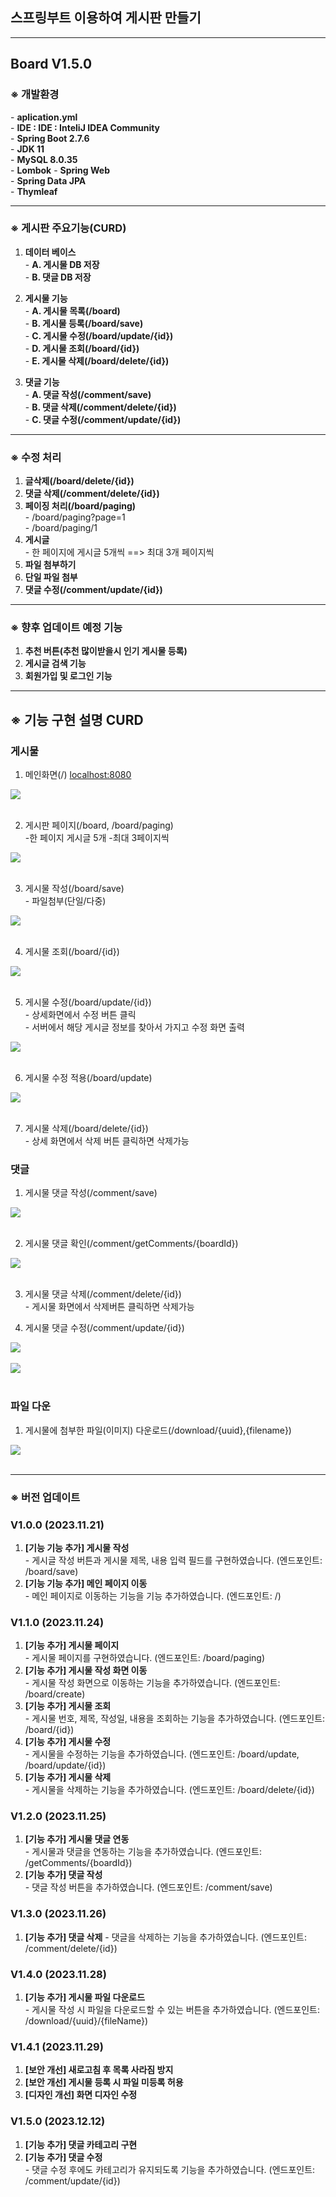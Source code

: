 ## 스프링부트 이용하여 게시판 만들기
---
## Board V1.5.0

### ※ 개발환경
\- __aplication.yml__  
\- __IDE : IDE : InteliJ IDEA Community__  
\- __Spring Boot 2.7.6__  
\- __JDK 11__  
\- __MySQL 8.0.35__  
\- __Lombok__
\- __Spring Web__  
\- __Spring Data JPA__  
\- __Thymleaf__

---

### ※ 게시판 주요기능(CURD)

1. __데이터 베이스__  
\- __A. 게시물 DB 저장__  
\- __B. 댓글 DB 저장__  

2. __게시물 기능__  
\- __A. 게시물 목록(/board)__  
\- __B. 게시물 등록(/board/save)__  
\- __C. 게시물 수정(/board/update/{id})__  
\- __D. 게시물 조회(/board/{id})__  
\- __E. 게시물 삭제(/board/delete/{id})__

3. __댓글 기능__  
\- __A. 댓글 작성(/comment/save)__  
\- __B. 댓글 삭제(/comment/delete/{id})__  
\- __C. 댓글 수정(/comment/update/{id})__

---

### ※ 수정 처리
1. __글삭제(/board/delete/{id})__  
2. __댓글 삭제(/comment/delete/{id})__  
2. __페이징 처리(/board/paging)__  
\- /board/paging?page=1  
\- /board/paging/1
3. __게시글__  
\- 한 페이지에  게시글 5개씩 ==> 최대 3개 페이지씩  
4. __파일 첨부하기__  
5. __단일 파일 첨부__  
6. __댓글 수정(/comment/update/{id})__

---

### ※ 향후 업데이트 예정 기능
1. __추천 버튼(추천 많이받을시 인기 게시물 등록)__  
2. __게시글 검색 기능__  
3. __회원가입 및 로그인 기능__

---


## ※ 기능 구현 설명 CURD
### 게시물
1. 메인화면(/) [localhost:8080](http://localhost:8080/)  
<div class="centered-image">
  <img src="./image/1.png">
</div><br>


2. 게시판 페이지(/board, /board/paging)  
\-한 페이지 게시글 5개
\-최대 3페이지씩
<div class="centered-image">
  <img src="./image/11.png">
</div><br>


3. 게시물 작성(/board/save)  
  \- 파일첨부(단일/다중)
<div class="centered-image">
  <img src="./image/2.png">
</div><br>

4. 게시물 조회(/board/{id})
<div class="centered-image">
  <img src="./image/4.png">
</div><br>

5. 게시물 수정(/board/update/{id})  
\- 상세화면에서 수정 버튼 클릭  
\- 서버에서 해당 게시글 정보를 찾아서 가지고 수정 화면 출력
<div class="centered-image">
  <img src="./image/8.png">
</div><br>

6. 게시물 수정 적용(/board/update)
<div class="centered-image">
  <img src="./image/9.png">
</div><br>

7. 게시물 삭제(/board/delete/{id})  
\- 상세 화면에서 삭제 버튼 클릭하면 삭제가능

### 댓글
1. 게시물 댓글 작성(/comment/save)
<div class="centered-image">
  <img src="./image/14.png">
</div><br>

2. 게시물 댓글 확인(/comment/getComments/{boardId})
<div class="centered-image">
  <img src="./image/12.png">
</div><br>

3. 게시물 댓글 삭제(/comment/delete/{id})  
\- 게시물 화면에서 삭제버튼 클릭하면 삭제가능

4. 게시물 댓글 수정(/comment/update/{id})
<div class="centered-image">
  <img src="./image/15.png">
</div><br>
<div class="centered-image">
  <img src="./image/16.png">
</div><br>



### 파일 다운
1. 게시물에 첨부한 파일(이미지) 다운로드(/download/{uuid},{filename})
<div class="centered-image">
  <img src="./image/10.png">
</div><br>

---

### ※ 버전 업데이트

### V1.0.0 (2023.11.21)

1. __[기능 기능 추가] 게시물 작성__  
\- 게시글 작성 버튼과 게시물 제목, 내용 입력 필드를 구현하였습니다. (엔드포인트: /board/save)
2. __[기능 기능 추가] 메인 페이지 이동__  
\- 메인 페이지로 이동하는 기능을 기능 추가하였습니다. (엔드포인트: /)

### V1.1.0 (2023.11.24)

1. __[기능 추가] 게시물 페이지__  
\- 게시물 페이지를 구현하였습니다. (엔드포인트: /board/paging)
2. __[기능 추가] 게시물 작성 화면 이동__  
\- 게시물 작성 화면으로 이동하는 기능을 추가하였습니다. (엔드포인트: /board/create)
3. __[기능 추가] 게시물 조회__  
\- 게시물 번호, 제목, 작성일, 내용을 조회하는 기능을 추가하였습니다. (엔드포인트: /board/{id})
4. __[기능 추가] 게시물 수정__  
\- 게시물을 수정하는 기능을 추가하였습니다. (엔드포인트: /board/update, /board/update/{id})
5. __[기능 추가] 게시물 삭제__  
\- 게시물을 삭제하는 기능을 추가하였습니다. (엔드포인트: /board/delete/{id})

### V1.2.0 (2023.11.25)
1. __[기능 추가] 게시물 댓글 연동__  
\- 게시물과 댓글을 연동하는 기능을 추가하였습니다. (엔드포인트: /getComments/{boardId})
2. __[기능 추가] 댓글 작성__  
\- 댓글 작성 버튼을 추가하였습니다. (엔드포인트: /comment/save)

### V1.3.0 (2023.11.26)

1. __[기능 추가] 댓글 삭제__
\- 댓글을 삭제하는 기능을 추가하였습니다. (엔드포인트: /comment/delete/{id})

### V1.4.0 (2023.11.28)

1. __[기능 추가] 게시물 파일 다운로드__  
\- 게시물 작성 시 파일을 다운로드할 수 있는 버튼을 추가하였습니다. (엔드포인트: /download/{uuid}/{fileName})

### V1.4.1 (2023.11.29)

1. __[보안 개선] 새로고침 후 목록 사라짐 방지__
2. __[보안 개선] 게시물 등록 시 파일 미등록 허용__
3. __[디자인 개선] 화면 디자인 수정__

### V1.5.0 (2023.12.12)
1. __[기능 추가] 댓글 카테고리 구현__
2. __[기능 추가] 댓글 수정__  
\- 댓글 수정 후에도 카테고리가 유지되도록 기능을 추가하였습니다. (엔드포인트: /comment/update/{id})

